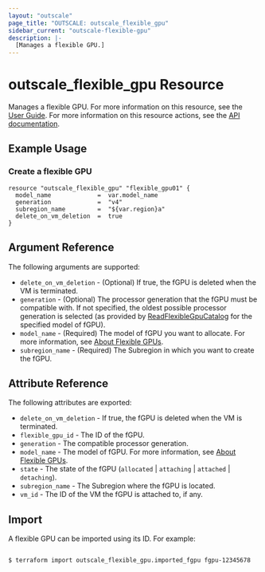 ```yaml
---
layout: "outscale"
page_title: "OUTSCALE: outscale_flexible_gpu"
sidebar_current: "outscale-flexible-gpu"
description: |-
  [Manages a flexible GPU.]
---
```


# outscale_flexible_gpu Resource

Manages a flexible GPU.
For more information on this resource, see the [User Guide](https://wiki.outscale.net/display/EN/About+Flexible+GPUs).
For more information on this resource actions, see the [API documentation](https://docs.outscale.com/api#3ds-outscale-api-flexiblegpu).

## Example Usage

### Create a flexible GPU

```hcl
resource "outscale_flexible_gpu" "flexible_gpu01" {
  model_name             =  var.model_name
  generation             =  "v4"
  subregion_name         =  "${var.region}a"
  delete_on_vm_deletion  =  true
}
```

## Argument Reference

The following arguments are supported:

* `delete_on_vm_deletion` - (Optional) If true, the fGPU is deleted when the VM is terminated.
* `generation` - (Optional) The processor generation that the fGPU must be compatible with. If not specified, the oldest possible processor generation is selected (as provided by [ReadFlexibleGpuCatalog](https://docs.outscale.com/api#readflexiblegpucatalog) for the specified model of fGPU).
* `model_name` - (Required) The model of fGPU you want to allocate. For more information, see [About Flexible GPUs](https://wiki.outscale.net/display/EN/About+Flexible+GPUs).
* `subregion_name` - (Required) The Subregion in which you want to create the fGPU.

## Attribute Reference

The following attributes are exported:

* `delete_on_vm_deletion` - If true, the fGPU is deleted when the VM is terminated.
* `flexible_gpu_id` - The ID of the fGPU.
* `generation` - The compatible processor generation.
* `model_name` - The model of fGPU. For more information, see [About Flexible GPUs](https://wiki.outscale.net/display/EN/About+Flexible+GPUs).
* `state` - The state of the fGPU (`allocated` \| `attaching` \| `attached` \| `detaching`).
* `subregion_name` - The Subregion where the fGPU is located.
* `vm_id` - The ID of the VM the fGPU is attached to, if any.

## Import

A flexible GPU can be imported using its ID. For example:

```console

$ terraform import outscale_flexible_gpu.imported_fgpu fgpu-12345678

```